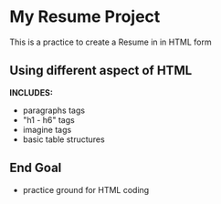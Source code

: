 # My Resume Project
This is a practice to create a Resume in in HTML form

## Using different aspect of HTML
<b> INCLUDES: </b>
- paragraphs tags
- "h1 - h6" tags
- imagine tags
- basic table structures

## End Goal
- practice ground for HTML coding